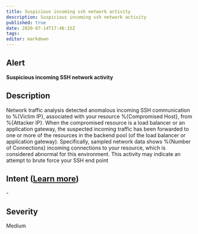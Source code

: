 ```yaml
---
title: Suspicious incoming ssh network activity
description: Suspicious incoming ssh network activity
published: true
date: 2020-07-14T17:46:15Z
tags:
editor: markdown
---
```


## Alert
**Suspicious incoming SSH network activity**

## Description
Network traffic analysis detected anomalous incoming SSH communication to %{Victim IP}, associated with your resource %{Compromised Host}, from %{Attacker IP}. When the compromised resource is a load balancer or an application gateway, the suspected incoming traffic has been forwarded to one or more of the resources in the backend pool (of the load balancer or application gateway). Specifically, sampled network data shows %{Number of Connections} incoming connections to your resource, which is considered abnormal for this environment. This activity may indicate an attempt to brute force your SSH end point

## Intent ([Learn more](/public/security/alerts/intentions.md))
\-

## Severity
Medium




